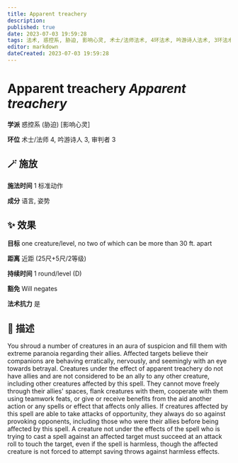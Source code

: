 ```yaml
---
title: Apparent treachery
description: 
published: true
date: 2023-07-03 19:59:28
tags: 法术, 惑控系, 胁迫, 影响心灵, 术士/法师法术, 4环法术, 吟游诗人法术, 3环法术, 审判者法术
editor: markdown
dateCreated: 2023-07-03 19:59:28
---
```


# **Apparent treachery** *Apparent treachery*

**学派** 惑控系 (胁迫) \[影响心灵\] 

**环位** 术士/法师 4, 吟游诗人 3, 审判者 3

## 🪄 施放

**施法时间** 1 标准动作

**成分** 语言, 姿势

## ✨ 效果 

**目标** one creature/level, no two of which can be more than 30 ft. apart 

**距离** 近距 (25尺+5尺/2等级)  

**持续时间** 1 round/level (D) 

**豁免** Will negates

**法术抗力** 是

## 📖 描述

You shroud a number of creatures in an aura of suspicion and fill them with extreme paranoia regarding their allies. Affected targets believe their companions are behaving erratically, nervously, and seemingly with an eye towards betrayal.  Creatures under the effect of apparent treachery do not have allies and are not considered to be an ally to any other creature, including other creatures affected by this spell. They cannot move freely through their allies' spaces, flank creatures with them, cooperate with them using teamwork feats, or give or receive benefits from the aid another action or any spells or effect that affects only allies. If creatures affected by this spell are able to take attacks of opportunity, they always do so against provoking opponents, including those who were their allies before being affected by this spell.  A creature not under the effects of the spell who is trying to cast a spell against an affected target must succeed at an attack roll to touch the target, even if the spell is harmless, though the affected creature is not forced to attempt saving throws against harmless effects.
    